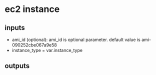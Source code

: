 # ec2 instance
## inputs
* ami_id (optional): ami_id is optional parameter. default value is ami-090252cbe067a9e58
* instance_type = var.instance_type

## outputs

